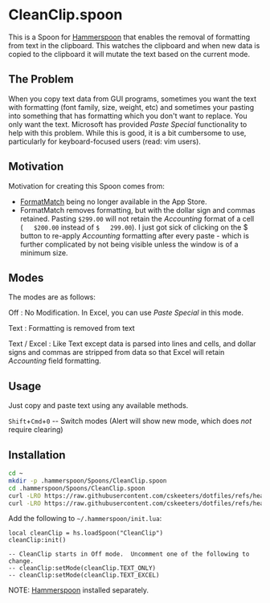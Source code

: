 # CleanClip.spoon

This is a Spoon for [Hammerspoon] that enables the removal of formatting from
text in the clipboard. This watches the clipboard and when new data is copied
to the clipboard it will mutate the text based on the current mode.

## The Problem

When you copy text data from GUI programs, sometimes you want the text with formatting (font family, size, weight, etc) and sometimes your pasting into something that has formatting which you don't want to replace.  You only want the text.  Microsoft has provided _Paste Special_ functionality to help with this problem.  While this is good, it is a bit cumbersome to use, particularly for keyboard-focused users (read: vim users).

## Motivation

Motivation for creating this Spoon comes from:

* [FormatMatch] being no longer available in the App Store.
* FormatMatch removes formatting, but with the dollar sign and commas retained.  Pasting `$299.00` will not retain the *Accounting* format of a cell (`   $200.00` instead of `$   299.00`).  I just got sick of clicking on the \$ button to re-apply *Accounting* formatting after every paste - which is further complicated by not being visible unless the window is of a minimum size.

[FormatMatch]: https://download.cnet.com/formatmatch/3000-2351_4-75633869.html

## Modes

The modes are as follows:

Off
: No Modification.  In Excel, you can use *Paste Special* in this mode.

Text
: Formatting is removed from text

Text / Excel
: Like Text except data is parsed into lines and cells, and dollar signs and commas are stripped from data so that Excel will retain *Accounting* field formatting.

## Usage

Just copy and paste text using any available methods.

`Shift`+`Cmd`+`0` -- Switch modes (Alert will show new mode, which does *not* require clearing)

## Installation

```sh
cd ~
mkdir -p .hammerspoon/Spoons/CleanClip.spoon
cd .hammerspoon/Spoons/CleanClip.spoon
curl -LRO https://raw.githubusercontent.com/cskeeters/dotfiles/refs/heads/master/hammerspoon/CleanClip.spoon/init.lua
curl -LRO https://raw.githubusercontent.com/cskeeters/dotfiles/refs/heads/master/hammerspoon/CleanClip.spoon/README.md
```

Add the following to `~/.hammerspoon/init.lua`:

```
local cleanClip = hs.loadSpoon("CleanClip")
cleanClip:init()

-- CleanClip starts in Off mode.  Uncomment one of the following to change.
-- cleanClip:setMode(cleanClip.TEXT_ONLY)
-- cleanClip:setMode(cleanClip.TEXT_EXCEL)
```

NOTE: [Hammerspoon] installed separately.

[Hammerspoon]: https://www.hammerspoon.org/
